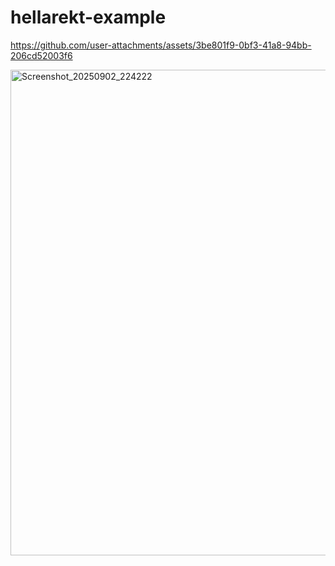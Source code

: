 # hellarekt-example



https://github.com/user-attachments/assets/3be801f9-0bf3-41a8-94bb-206cd52003f6



<img width="1593" height="777" alt="Screenshot_20250902_224222" src="https://github.com/user-attachments/assets/28e76a7c-b615-43f5-8505-db5516eed491" />
